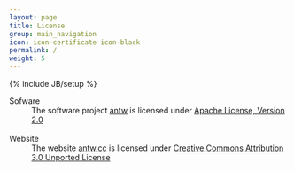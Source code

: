 ```yaml
---
layout: page
title: License
group: main_navigation
icon: icon-certificate icon-black
permalink: /
weight: 5
---
```

{% include JB/setup %}

<dl>
  <dt>Sofware</dt>
  <dd>The software project <a href="https://github.com/mbauhardt/antw">antw</a> is licensed under <a href="http://www.apache.org/licenses/LICENSE-2.0.html">Apache License, Version 2.0</a></dd>
  <br>

  <dt>Website</dt>
  <dd>The website <a href="http://www.antw.cc">antw.cc</a> is licensed under <a href="http://creativecommons.org/licenses/by/3.0/">Creative Commons Attribution 3.0 Unported License</a></dd>
  <br>

</dl>

